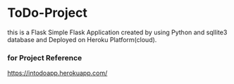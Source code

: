 # ToDo-Project
this is a Flask Simple Flask Application created by using Python and sqllite3 database and Deployed on Heroku Platform(cloud).

### for Project Reference
https://intodoapp.herokuapp.com/



